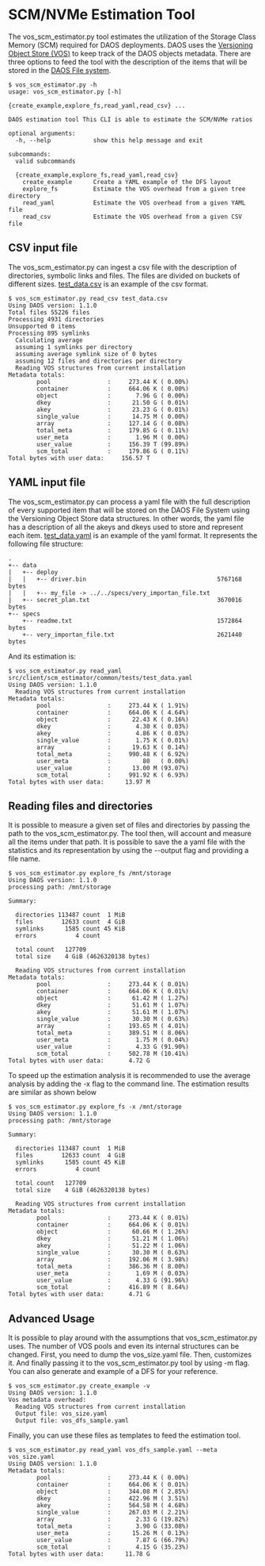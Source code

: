 
# SCM/NVMe Estimation Tool

The vos_scm_estimator.py tool estimates the utilization of the Storage Class Memory (SCM) required for DAOS deployments. DAOS uses the <a href="https://github.com/daos-stack/daos/blob/master/src/vos/README.md">Versioning Object Store (VOS)</a> to keep track of the DAOS objects metadata.
There are three options to feed the tool with the description of the items that will be stored in the <a href="https://github.com/daos-stack/daos/blob/master/src/client/dfs/README.md">DAOS File system</a>.

```
$ vos_scm_estimator.py -h
usage: vos_scm_estimator.py [-h]
                            {create_example,explore_fs,read_yaml,read_csv} ...

DAOS estimation tool This CLI is able to estimate the SCM/NVMe ratios

optional arguments:
  -h, --help            show this help message and exit

subcommands:
  valid subcommands

  {create_example,explore_fs,read_yaml,read_csv}
    create_example      Create a YAML example of the DFS layout
    explore_fs          Estimate the VOS overhead from a given tree directory
    read_yaml           Estimate the VOS overhead from a given YAML file
    read_csv            Estimate the VOS overhead from a given CSV file
```

## CSV input file

The vos_scm_estimator.py can ingest a csv file with the description of directories, symbolic links and files. The files are divided on buckets of different sizes. <a href="common/tests/test_data.csv">test_data.csv</a> is an example of the csv format.

```
$ vos_scm_estimator.py read_csv test_data.csv
Using DAOS version: 1.1.0
Total files 55226 files
Processing 4931 directories
Unsupported 0 items
Processing 895 symlinks
  Calculating average
  assuming 1 symlinks per directory
  assuming average symlink size of 0 bytes
  assuming 12 files and directories per directory
  Reading VOS structures from current installation
Metadata totals:
        pool                :     273.44 K ( 0.00%)
        container           :     664.06 K ( 0.00%)
        object              :       7.96 G ( 0.00%)
        dkey                :      21.50 G ( 0.01%)
        akey                :      23.23 G ( 0.01%)
        single_value        :      14.75 M ( 0.00%)
        array               :     127.14 G ( 0.08%)
        total_meta          :     179.85 G ( 0.11%)
        user_meta           :       1.96 M ( 0.00%)
        user_value          :     156.39 T (99.89%)
        scm_total           :     179.86 G ( 0.11%)
Total bytes with user data:     156.57 T
```

## YAML input file

The vos_scm_estimator.py can process a yaml file with the full description of every supported item that will be stored on the DAOS File System using the Versioning Object Store data structures. In other words, the yaml file has a description of all the akeys and dkeys used to store and represent each item. <a href="common/tests/test_data.yaml">test_data.yaml</a> is an example of the yaml format. It represents the following file structure:

```
.
+-- data
|   +-- deploy
|   |   +-- driver.bin                                     5767168 bytes
|   |   +-- my_file -> ../../specs/very_importan_file.txt
|   +-- secret_plan.txt                                    3670016 bytes
+-- specs
    +-- readme.txt                                         1572864 bytes
    +-- very_importan_file.txt                             2621440 bytes
```

And its estimation is:

```
$ vos_scm_estimator.py read_yaml src/client/scm_estimator/common/tests/test_data.yaml
Using DAOS version: 1.1.0
  Reading VOS structures from current installation
Metadata totals:
        pool                :     273.44 K ( 1.91%)
        container           :     664.06 K ( 4.64%)
        object              :      22.43 K ( 0.16%)
        dkey                :       4.30 K ( 0.03%)
        akey                :       4.86 K ( 0.03%)
        single_value        :       1.75 K ( 0.01%)
        array               :      19.63 K ( 0.14%)
        total_meta          :     990.48 K ( 6.92%)
        user_meta           :         80   ( 0.00%)
        user_value          :      13.00 M (93.07%)
        scm_total           :     991.92 K ( 6.93%)
Total bytes with user data:      13.97 M
```

## Reading files and directories

It is possible to measure a given set of files and directories by passing the path to the vos_scm_estimator.py. The tool then, will account and measure all the items under that path.
It is possible to save the a yaml file with the statistics and its representation by using the --output flag and providing a file name.

```
$ vos_scm_estimator.py explore_fs /mnt/storage
Using DAOS version: 1.1.0
processing path: /mnt/storage

Summary:

  directories 113487 count  1 MiB
  files        12633 count  4 GiB
  symlinks      1585 count 45 KiB
  errors           4 count

  total count   127709
  total size    4 GiB (4626320138 bytes)

  Reading VOS structures from current installation
Metadata totals:
        pool                :     273.44 K ( 0.01%)
        container           :     664.06 K ( 0.01%)
        object              :      61.42 M ( 1.27%)
        dkey                :      51.61 M ( 1.07%)
        akey                :      51.61 M ( 1.07%)
        single_value        :      30.30 M ( 0.63%)
        array               :     193.65 M ( 4.01%)
        total_meta          :     389.51 M ( 8.06%)
        user_meta           :       1.75 M ( 0.04%)
        user_value          :       4.33 G (91.90%)
        scm_total           :     502.78 M (10.41%)
Total bytes with user data:       4.72 G
```

To speed up the estimation analysis it is recommended to use the average analysis by adding the -x flag to the command line. The estimation results are similar as shown below

```
$ vos_scm_estimator.py explore_fs -x /mnt/storage
Using DAOS version: 1.1.0
processing path: /mnt/storage

Summary:

  directories 113487 count  1 MiB
  files        12633 count  4 GiB
  symlinks      1585 count 45 KiB
  errors           4 count

  total count   127709
  total size    4 GiB (4626320138 bytes)

  Reading VOS structures from current installation
Metadata totals:
        pool                :     273.44 K ( 0.01%)
        container           :     664.06 K ( 0.01%)
        object              :      60.66 M ( 1.26%)
        dkey                :      51.21 M ( 1.06%)
        akey                :      51.22 M ( 1.06%)
        single_value        :      30.30 M ( 0.63%)
        array               :     192.06 M ( 3.98%)
        total_meta          :     386.36 M ( 8.00%)
        user_meta           :       1.69 M ( 0.03%)
        user_value          :       4.33 G (91.96%)
        scm_total           :     416.89 M ( 8.64%)
Total bytes with user data:       4.71 G
```

## Advanced Usage

It is possible to play around with the assumptions that vos_scm_estimator.py uses. The number of VOS pools and even its internal structures can be changed. First, you need to dump the vos_size.yaml file.
Then, customizes it. And finally passing it to the vos_scm_estimator.py tool by using -m flag. You can also generate and example of a DFS for your reference.

```
$ vos_scm_estimator.py create_example -v
Using DAOS version: 1.1.0
Vos metadata overhead:
  Reading VOS structures from current installation
  Output file: vos_size.yaml
  Output file: vos_dfs_sample.yaml
```

Finally, you can use these files as templates to feed the estimation tool.

```
$ vos_scm_estimator.py read_yaml vos_dfs_sample.yaml --meta vos_size.yaml
Using DAOS version: 1.1.0
Metadata totals:
        pool                :     273.44 K ( 0.00%)
        container           :     664.06 K ( 0.01%)
        object              :     344.08 M ( 2.85%)
        dkey                :     422.96 M ( 3.51%)
        akey                :     564.58 M ( 4.68%)
        single_value        :     267.03 M ( 2.21%)
        array               :       2.33 G (19.82%)
        total_meta          :       3.90 G (33.08%)
        user_meta           :      15.26 M ( 0.13%)
        user_value          :       7.87 G (66.79%)
        scm_total           :       4.15 G (35.23%)
Total bytes with user data:      11.78 G
```
